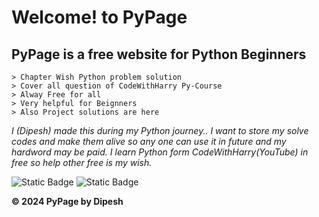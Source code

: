 # Welcome! to PyPage
## PyPage is a free website for Python Beginners  

    > Chapter Wish Python problem solution  
    > Cover all question of CodeWithHarry Py-Course  
    > Alway Free for all  
    > Very helpful for Beignners  
    > Also Project solutions are here   
    
 _I (Dipesh) made this during my Python journey.. I want to store my solve codes and make them alive so any one can use it in future and my hardword may be paid. I learn Python form CodeWithHarry(YouTube) in free so help other free is my wish._ 
 
![Static Badge](https://img.shields.io/badge/PyPage-Ver_1.0-red) ![Static Badge](https://img.shields.io/badge/Dev-Dipesh-blue)


    
 __&copy; 2024 PyPage by Dipesh__
